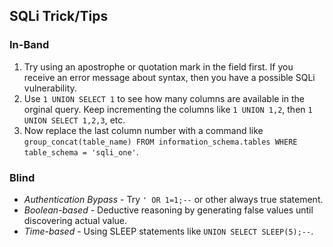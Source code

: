 ## SQLi Trick/Tips

### In-Band
1. Try using an apostrophe or quotation mark in the field first. If you receive an error message about syntax, then you have a possible SQLi vulnerability.
2. Use `1 UNION SELECT 1` to see how many columns are available in the orginal query. Keep incrementing the columns like `1 UNION 1,2`, then `1 UNION SELECT 1,2,3`, etc.
3. Now replace the last column number with a command like `group_concat(table_name) FROM information_schema.tables WHERE table_schema = 'sqli_one'`.

### Blind
* *Authentication Bypass* - Try `' OR 1=1;--` or other always true statement.
* *Boolean-based* - Deductive reasoning by generating false values until discovering actual value.
* *Time-based* - Using SLEEP statements like `UNION SELECT SLEEP(5);--`.
